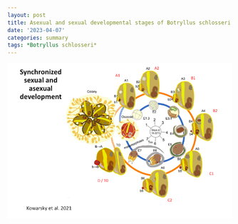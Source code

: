 ```yaml
---
layout: post
title: Asexual and sexual developmental stages of Botryllus schlosseri
date: '2023-04-07'
categories: summary
tags: *Botryllus schlosseri*
---
```

![developmental stages for asexual and sexual reproduction o marine tunicate](https://github.com/valeste/valeste.github.io/blob/master/assets/img/sex_asex_devo.jpeg?raw=true)